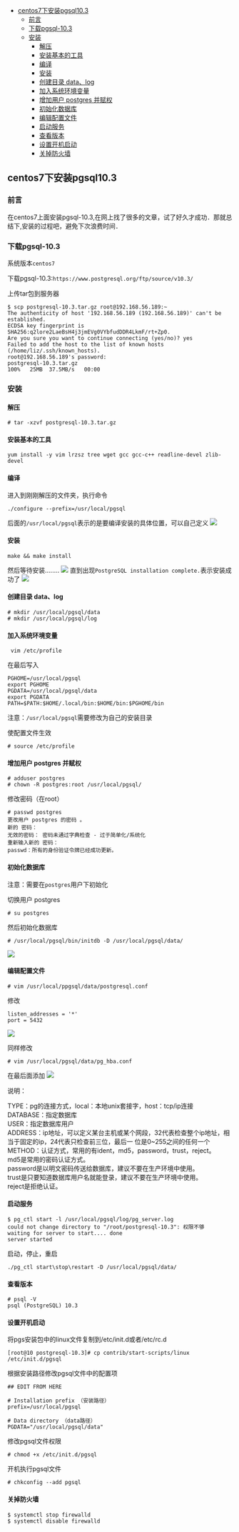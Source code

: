 <!-- START doctoc generated TOC please keep comment here to allow auto update -->
<!-- DON'T EDIT THIS SECTION, INSTEAD RE-RUN doctoc TO UPDATE -->

- [centos7下安装pgsql10.3](#centos7%E4%B8%8B%E5%AE%89%E8%A3%85pgsql103)
  - [前言](#%E5%89%8D%E8%A8%80)
  - [下载pgsql-10.3](#%E4%B8%8B%E8%BD%BDpgsql-103)
  - [安装](#%E5%AE%89%E8%A3%85)
    - [解压](#%E8%A7%A3%E5%8E%8B)
    - [安装基本的工具](#%E5%AE%89%E8%A3%85%E5%9F%BA%E6%9C%AC%E7%9A%84%E5%B7%A5%E5%85%B7)
    - [编译](#%E7%BC%96%E8%AF%91)
    - [安装](#%E5%AE%89%E8%A3%85-1)
    - [创建目录 data、log](#%E5%88%9B%E5%BB%BA%E7%9B%AE%E5%BD%95-datalog)
    - [加入系统环境变量](#%E5%8A%A0%E5%85%A5%E7%B3%BB%E7%BB%9F%E7%8E%AF%E5%A2%83%E5%8F%98%E9%87%8F)
    - [增加用户 postgres 并赋权](#%E5%A2%9E%E5%8A%A0%E7%94%A8%E6%88%B7-postgres-%E5%B9%B6%E8%B5%8B%E6%9D%83)
    - [初始化数据库](#%E5%88%9D%E5%A7%8B%E5%8C%96%E6%95%B0%E6%8D%AE%E5%BA%93)
    - [编辑配置文件](#%E7%BC%96%E8%BE%91%E9%85%8D%E7%BD%AE%E6%96%87%E4%BB%B6)
    - [启动服务](#%E5%90%AF%E5%8A%A8%E6%9C%8D%E5%8A%A1)
    - [查看版本](#%E6%9F%A5%E7%9C%8B%E7%89%88%E6%9C%AC)
    - [设置开机启动](#%E8%AE%BE%E7%BD%AE%E5%BC%80%E6%9C%BA%E5%90%AF%E5%8A%A8)
    - [关掉防火墙](#%E5%85%B3%E6%8E%89%E9%98%B2%E7%81%AB%E5%A2%99)

<!-- END doctoc generated TOC please keep comment here to allow auto update -->

## centos7下安装pgsql10.3

### 前言

在centos7上面安装pgsql-10.3,在网上找了很多的文章，试了好久才成功．那就总结下,安装的过程吧，避免下次浪费时间．

### 下载pgsql-10.3

系统版本`centos7`  

下载pgsql-10.3:`https://www.postgresql.org/ftp/source/v10.3/`  

上传tar包到服务器

````
$ scp postgresql-10.3.tar.gz root@192.168.56.189:~
The authenticity of host '192.168.56.189 (192.168.56.189)' can't be established.
ECDSA key fingerprint is SHA256:q2lore2LaeBsH4j3jmEVg0VYbfudDDR4LkmF/rt+Zp0.
Are you sure you want to continue connecting (yes/no)? yes
Failed to add the host to the list of known hosts (/home/liz/.ssh/known_hosts).
root@192.168.56.189's password: 
postgresql-10.3.tar.gz                                                     100%   25MB  37.5MB/s   00:00  
````

### 安装

#### 解压
````
# tar -xzvf postgresql-10.3.tar.gz
````

#### 安装基本的工具

````
yum install -y vim lrzsz tree wget gcc gcc-c++ readline-devel zlib-devel
````

#### 编译

进入到刚刚解压的文件夹，执行命令

````
./configure --prefix=/usr/local/pgsql
````

后面的`/usr/local/pgsql`表示的是要编译安装的具体位置，可以自己定义
![](https://img2020.cnblogs.com/blog/1237626/202004/1237626-20200418002144034-1841400582.png)

#### 安装

````
make && make install
````
然后等待安装........
![](https://img2020.cnblogs.com/blog/1237626/202004/1237626-20200418002533956-1995789683.png)
直到出现`PostgreSQL installation complete.`表示安装成功了
![](https://img2020.cnblogs.com/blog/1237626/202004/1237626-20200418003122587-1027120284.png)

#### 创建目录 data、log

````
# mkdir /usr/local/pgsql/data
# mkdir /usr/local/pgsql/log
````

#### 加入系统环境变量

````
 vim /etc/profile
````

在最后写入

````
PGHOME=/usr/local/pgsql
export PGHOME
PGDATA=/usr/local/pgsql/data
export PGDATA
PATH=$PATH:$HOME/.local/bin:$HOME/bin:$PGHOME/bin
````

注意：`/usr/local/pgsql`需要修改为自己的安装目录  

使配置文件生效

````
# source /etc/profile
````

#### 增加用户 postgres 并赋权

````
# adduser postgres
# chown -R postgres:root /usr/local/pgsql/
````

修改密码（在root）

````
# passwd postgres 
更改用户 postgres 的密码 。
新的 密码：
无效的密码： 密码未通过字典检查 - 过于简单化/系统化
重新输入新的 密码：
passwd：所有的身份验证令牌已经成功更新。
````

#### 初始化数据库

注意：需要在`postgres`用户下初始化  

切换用户 postgres  

````
# su postgres
````

然后初始化数据库

````
# /usr/local/pgsql/bin/initdb -D /usr/local/pgsql/data/
````
![](https://img2020.cnblogs.com/blog/1237626/202004/1237626-20200418004700573-758488394.png)

#### 编辑配置文件

````
# vim /usr/local/ppgsql/data/postgresql.conf
````

修改

````
listen_addresses = '*'
port = 5432
````

![](https://img2020.cnblogs.com/blog/1237626/202004/1237626-20200418005154166-390939545.png)

同样修改

````i
# vim /usr/local/pgsql/data/pg_hba.conf
````
在最后面添加
![](https://img2020.cnblogs.com/blog/1237626/202004/1237626-20200418005728518-1098452113.png)

说明：

TYPE：pg的连接方式，local：本地unix套接字，host：tcp/ip连接  
DATABASE：指定数据库  
USER：指定数据库用户  
ADDRESS：ip地址，可以定义某台主机或某个网段，32代表检查整个ip地址，相当于固定的ip，24代表只检查前三位，最后一 位是0~255之间的任何一个  
METHOD：认证方式，常用的有ident，md5，password，trust，reject。  
md5是常用的密码认证方式。  
password是以明文密码传送给数据库，建议不要在生产环境中使用。  
trust是只要知道数据库用户名就能登录，建议不要在生产环境中使用。  
reject是拒绝认证。  

#### 启动服务

````
$ pg_ctl start -l /usr/local/pgsql/log/pg_server.log
could not change directory to "/root/postgresql-10.3": 权限不够
waiting for server to start.... done
server started
````

启动，停止，重启
````
./pg_ctl start\stop\restart -D /usr/local/pgsql/data/
````

#### 查看版本

````
# psql -V
psql (PostgreSQL) 10.3
````

#### 设置开机启动

将pgs安装包中的linux文件复制到/etc/init.d或者/etc/rc.d

````
[root@10 postgresql-10.3]# cp contrib/start-scripts/linux /etc/init.d/pgsql
````

根据安装路径修改pgsql文件中的配置项  

````
## EDIT FROM HERE

# Installation prefix （安装路径）
prefix=/usr/local/pgsql

# Data directory （data路径）
PGDATA="/usr/local/pgsql/data"
````

修改pgsql文件权限  

````
# chmod +x /etc/init.d/pgsql
````

开机执行pgsql文件

````
# chkconfig --add pgsql
````

#### 关掉防火墙

````
$ systemctl stop firewalld
$ systemctl disable firewalld
````